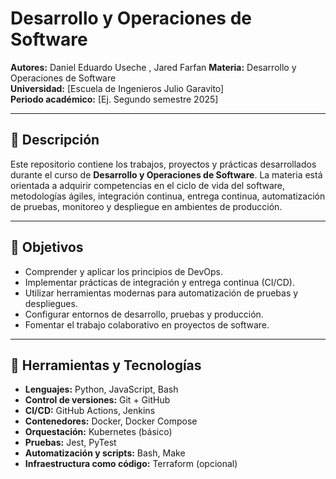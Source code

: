 # Desarrollo y Operaciones de Software

**Autores:** Daniel Eduardo Useche , Jared Farfan
**Materia:** Desarrollo y Operaciones de Software  
**Universidad:** [Escuela de Ingenieros Julio Garavito]  
**Periodo académico:** [Ej. Segundo semestre 2025]

---

## 📌 Descripción

Este repositorio contiene los trabajos, proyectos y prácticas desarrollados durante el curso de **Desarrollo y Operaciones de Software**. La materia está orientada a adquirir competencias en el ciclo de vida del software, metodologías ágiles, integración continua, entrega continua, automatización de pruebas, monitoreo y despliegue en ambientes de producción.

---

## 🎯 Objetivos

- Comprender y aplicar los principios de DevOps.
- Implementar prácticas de integración y entrega continua (CI/CD).
- Utilizar herramientas modernas para automatización de pruebas y despliegues.
- Configurar entornos de desarrollo, pruebas y producción.
- Fomentar el trabajo colaborativo en proyectos de software.

---

## 🧰 Herramientas y Tecnologías

- **Lenguajes:** Python, JavaScript, Bash
- **Control de versiones:** Git + GitHub
- **CI/CD:** GitHub Actions, Jenkins
- **Contenedores:** Docker, Docker Compose
- **Orquestación:** Kubernetes (básico)
- **Pruebas:** Jest, PyTest
- **Automatización y scripts:** Bash, Make
- **Infraestructura como código:** Terraform (opcional)